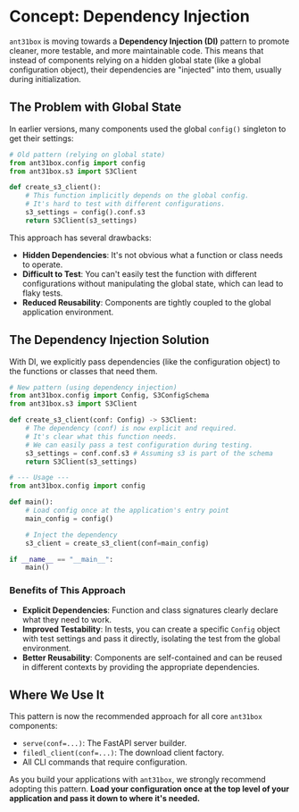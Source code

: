 # Concept: Dependency Injection

`ant31box` is moving towards a **Dependency Injection (DI)** pattern to promote cleaner, more testable, and more maintainable code. This means that instead of components relying on a hidden global state (like a global configuration object), their dependencies are "injected" into them, usually during initialization.

## The Problem with Global State

In earlier versions, many components used the global `config()` singleton to get their settings:

```python
# Old pattern (relying on global state)
from ant31box.config import config
from ant31box.s3 import S3Client

def create_s3_client():
    # This function implicitly depends on the global config.
    # It's hard to test with different configurations.
    s3_settings = config().conf.s3
    return S3Client(s3_settings)
```
This approach has several drawbacks:
-   **Hidden Dependencies**: It's not obvious what a function or class needs to operate.
-   **Difficult to Test**: You can't easily test the function with different configurations without manipulating the global state, which can lead to flaky tests.
-   **Reduced Reusability**: Components are tightly coupled to the global application environment.

## The Dependency Injection Solution

With DI, we explicitly pass dependencies (like the configuration object) to the functions or classes that need them.

```python
# New pattern (using dependency injection)
from ant31box.config import Config, S3ConfigSchema
from ant31box.s3 import S3Client

def create_s3_client(conf: Config) -> S3Client:
    # The dependency (conf) is now explicit and required.
    # It's clear what this function needs.
    # We can easily pass a test configuration during testing.
    s3_settings = conf.conf.s3 # Assuming s3 is part of the schema
    return S3Client(s3_settings)

# --- Usage ---
from ant31box.config import config

def main():
    # Load config once at the application's entry point
    main_config = config()

    # Inject the dependency
    s3_client = create_s3_client(conf=main_config)

if __name__ == "__main__":
    main()
```

### Benefits of This Approach

-   **Explicit Dependencies**: Function and class signatures clearly declare what they need to work.
-   **Improved Testability**: In tests, you can create a specific `Config` object with test settings and pass it directly, isolating the test from the global environment.
-   **Better Reusability**: Components are self-contained and can be reused in different contexts by providing the appropriate dependencies.

## Where We Use It

This pattern is now the recommended approach for all core `ant31box` components:
-   `serve(conf=...)`: The FastAPI server builder.
-   `filedl_client(conf=...)`: The download client factory.
-   All CLI commands that require configuration.

As you build your applications with `ant31box`, we strongly recommend adopting this pattern. **Load your configuration once at the top level of your application and pass it down to where it's needed.**
